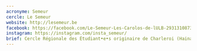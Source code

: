 ```yaml
---
acronyme: Semeur
cercle: Le Semeur
website: http://lesemeur.be
facebook: https://facebook.com/Le-Semeur-Les-Carolos-de-lULB-293131087369141/
instagram: https://instagram.com/insta_semeur/
brief: Cercle Régionale des Étudiant•e•s originaire de Charleroi (Hainaut)
---
```

